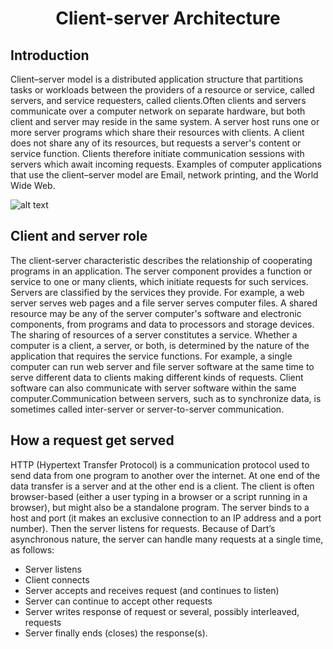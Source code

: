 # <p align="center"> Client-server Architecture
## Introduction
Client–server model is a distributed application structure that partitions tasks or workloads between the providers of a resource or service, called servers, and service requesters, called clients.Often clients and servers communicate over a computer network on separate hardware, but both client and server may reside in the same system. A server host runs one or more server programs which share their resources with clients. A client does not share any of its resources, but requests a server's content or service function. Clients therefore initiate communication sessions with servers which await incoming requests. Examples of computer applications that use the client–server model are Email, network printing, and the World Wide Web.


![alt text](https://upload.wikimedia.org/wikipedia/commons/thumb/c/c9/Client-server-model.svg/1280px-Client-server-model.svg.png)
## Client and server role
The client-server characteristic describes the relationship of cooperating programs in an application. The server component provides a function or service to one or many clients, which initiate requests for such services. Servers are classified by the services they provide. For example, a web server serves web pages and a file server serves computer files. A shared resource may be any of the server computer's software and electronic components, from programs and data to processors and storage devices. The sharing of resources of a server constitutes a service.
Whether a computer is a client, a server, or both, is determined by the nature of the application that requires the service functions. For example, a single computer can run web server and file server software at the same time to serve different data to clients making different kinds of requests. Client software can also communicate with server software within the same computer.Communication between servers, such as to synchronize data, is sometimes called inter-server or server-to-server communication.
## How a request get served
HTTP (Hypertext Transfer Protocol) is a communication protocol used to send data from one program to another over the internet. At one end of the data transfer is a server and at the other end is a client. The client is often browser-based (either a user typing in a browser or a script running in a browser), but might also be a standalone program.
The server binds to a host and port (it makes an exclusive connection to an IP address and a port number). Then the server listens for requests. Because of Dart’s asynchronous nature, the server can handle many requests at a single time, as follows:
* Server listens
* Client connects
* Server accepts and receives request (and continues to listen)
* Server can continue to accept other requests
* Server writes response of request or several, possibly interleaved, requests
* Server finally ends (closes) the response(s).
